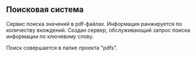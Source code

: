 ﻿## Поисковая система


Сервис поиска значений в pdf-файлах.
Информация ранжируется по количеству вхождений.
Создан сервер, обслуживающий запрос поиска информации по ключевому слову.

Поиск совершается в папке проекта "pdfs".